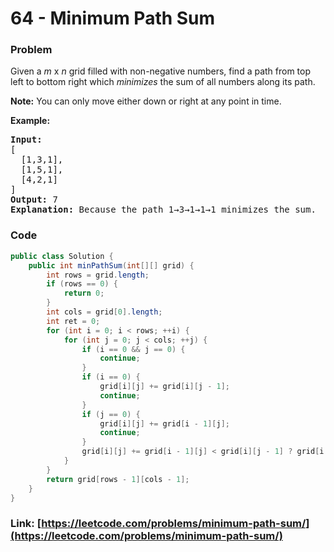 # 64 - Minimum Path Sum

### Problem
<p>Given a <em>m</em> x <em>n</em> grid filled with non-negative numbers, find a path from top left to bottom right which <em>minimizes</em> the sum of all numbers along its path.</p>

<p><strong>Note:</strong> You can only move either down or right at any point in time.</p>

<p><strong>Example:</strong></p>

<pre>
<strong>Input:</strong>
[
&nbsp; [1,3,1],
  [1,5,1],
  [4,2,1]
]
<strong>Output:</strong> 7
<strong>Explanation:</strong> Because the path 1&rarr;3&rarr;1&rarr;1&rarr;1 minimizes the sum.
</pre>


### Code
```java
public class Solution {
    public int minPathSum(int[][] grid) {
        int rows = grid.length;
        if (rows == 0) {
            return 0;
        }
        int cols = grid[0].length;
        int ret = 0;
        for (int i = 0; i < rows; ++i) {
            for (int j = 0; j < cols; ++j) {
                if (i == 0 && j == 0) {
                    continue;
                }
                if (i == 0) {
                    grid[i][j] += grid[i][j - 1];
                    continue;
                }
                if (j == 0) {
                    grid[i][j] += grid[i - 1][j];
                    continue;
                }
                grid[i][j] += grid[i - 1][j] < grid[i][j - 1] ? grid[i - 1][j] : grid[i][j - 1];
            }
        }
        return grid[rows - 1][cols - 1];
    }
}
```
### Link: [https://leetcode.com/problems/minimum-path-sum/](https://leetcode.com/problems/minimum-path-sum/)
